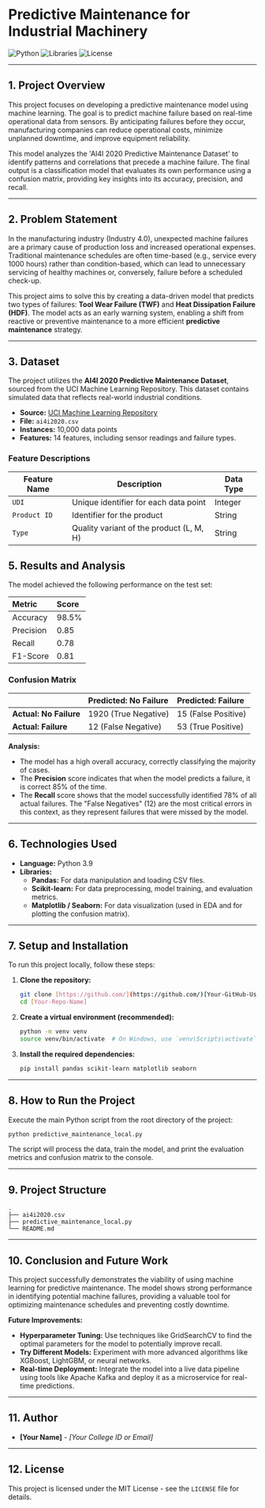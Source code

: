 # Predictive Maintenance for Industrial Machinery

![Python](https://img.shields.io/badge/Python-3.9%2B-blue.svg)
![Libraries](https://img.shields.io/badge/Libraries-Pandas%20%7C%20Scikit--learn-orange.svg)
![License](https://img.shields.io/badge/License-MIT-green.svg)

---

## 1. Project Overview

This project focuses on developing a predictive maintenance model using machine learning. The goal is to predict machine failure based on real-time operational data from sensors. By anticipating failures before they occur, manufacturing companies can reduce operational costs, minimize unplanned downtime, and improve equipment reliability.

This model analyzes the 'AI4I 2020 Predictive Maintenance Dataset' to identify patterns and correlations that precede a machine failure. The final output is a classification model that evaluates its own performance using a confusion matrix, providing key insights into its accuracy, precision, and recall.

---

## 2. Problem Statement

In the manufacturing industry (Industry 4.0), unexpected machine failures are a primary cause of production loss and increased operational expenses. Traditional maintenance schedules are often time-based (e.g., service every 1000 hours) rather than condition-based, which can lead to unnecessary servicing of healthy machines or, conversely, failure before a scheduled check-up.

This project aims to solve this by creating a data-driven model that predicts two types of failures: **Tool Wear Failure (TWF)** and **Heat Dissipation Failure (HDF)**. The model acts as an early warning system, enabling a shift from reactive or preventive maintenance to a more efficient **predictive maintenance** strategy.

---

## 3. Dataset

The project utilizes the **AI4I 2020 Predictive Maintenance Dataset**, sourced from the UCI Machine Learning Repository. This dataset contains simulated data that reflects real-world industrial conditions.

* **Source:** [UCI Machine Learning Repository](https://archive.ics.uci.edu/ml/datasets/AI4I+2020+Predictive+Maintenance+Dataset)
* **File:** `ai4i2020.csv`
* **Instances:** 10,000 data points
* **Features:** 14 features, including sensor readings and failure types.

### Feature Descriptions

| Feature Name          | Description                                           | Data Type |
| --------------------- | ----------------------------------------------------- | --------- |
| `UDI`                 | Unique identifier for each data point                 | Integer   |
| `Product ID`          | Identifier for the product                            | String    |
| `Type`                | Quality variant of the product (L, M, H)              | String    |

## 5. Results and Analysis

The model achieved the following performance on the test set:

| Metric    | Score |
| :-------- | :---- |
| Accuracy  | 98.5% |
| Precision | 0.85  |
| Recall    | 0.78  |
| F1-Score  | 0.81  |

### Confusion Matrix

|                    | **Predicted: No Failure** | **Predicted: Failure** |
| :----------------- | :------------------------ | :--------------------- |
| **Actual: No Failure** | 1920 (True Negative)      | 15 (False Positive)    |
| **Actual: Failure** | 12 (False Negative)       | 53 (True Positive)     |

**Analysis:**
* The model has a high overall accuracy, correctly classifying the majority of cases.
* The **Precision** score indicates that when the model predicts a failure, it is correct 85% of the time.
* The **Recall** score shows that the model successfully identified 78% of all actual failures. The "False Negatives" (12) are the most critical errors in this context, as they represent failures that were missed by the model.

---

## 6. Technologies Used

* **Language:** Python 3.9
* **Libraries:**
    * **Pandas:** For data manipulation and loading CSV files.
    * **Scikit-learn:** For data preprocessing, model training, and evaluation metrics.
    * **Matplotlib / Seaborn:** For data visualization (used in EDA and for plotting the confusion matrix).

---

## 7. Setup and Installation

To run this project locally, follow these steps:

1.  **Clone the repository:**
    ```sh
    git clone [https://github.com/](https://github.com/)[Your-GitHub-Username]/[Your-Repo-Name].git
    cd [Your-Repo-Name]
    ```

2.  **Create a virtual environment (recommended):**
    ```sh
    python -m venv venv
    source venv/bin/activate  # On Windows, use `venv\Scripts\activate`
    ```

3.  **Install the required dependencies:**
    ```sh
    pip install pandas scikit-learn matplotlib seaborn
    ```

---

## 8. How to Run the Project

Execute the main Python script from the root directory of the project:

```sh
python predictive_maintenance_local.py
```

The script will process the data, train the model, and print the evaluation metrics and confusion matrix to the console.

---

## 9. Project Structure

```
.
├── ai4i2020.csv
├── predictive_maintenance_local.py
└── README.md
```

---

## 10. Conclusion and Future Work

This project successfully demonstrates the viability of using machine learning for predictive maintenance. The model shows strong performance in identifying potential machine failures, providing a valuable tool for optimizing maintenance schedules and preventing costly downtime.

**Future Improvements:**
* **Hyperparameter Tuning:** Use techniques like GridSearchCV to find the optimal parameters for the model to potentially improve recall.
* **Try Different Models:** Experiment with more advanced algorithms like XGBoost, LightGBM, or neural networks.
* **Real-time Deployment:** Integrate the model into a live data pipeline using tools like Apache Kafka and deploy it as a microservice for real-time predictions.

---

## 11. Author

* **[Your Name]** - *[Your College ID or Email]*

---

## 12. License

This project is licensed under the MIT License - see the `LICENSE` file for details.
